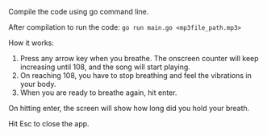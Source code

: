 Compile the code using go command line.

After compilation to run the code: `go run main.go <mp3file_path.mp3>`

How it works:
1. Press any arrow key when you breathe. The onscreen counter will keep increasing until 108, and the song will start playing.
2. On reaching 108, you have to stop breathing and feel the vibrations in your body.
3. When you are ready to breathe again, hit enter.

On hitting enter, the screen will show how long did you hold your breath. 

Hit Esc to close the app.






